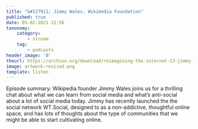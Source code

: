 ```yaml
---
title: "&#127911; Jimmy Wales, Wikimedia Foundation"
published: true
date: 05-02-2021 12:56
taxonomy:
    category:
        - stream
    tag:
        - podcasts
header_image: '0'
theurl: https://archive.org/download/reimagining-the-internet-13-jimmy-wales-wikimedia-foundation/Reimagining%20the%20Internet%2013%20Jimmy%20Wales%2C%20Wikimedia%20Foundation.mp3
image: artwork-resized.png
template: listen
--- 
```

Episode summary: Wikipedia founder Jimmy Wales joins us for a thrilling chat about what we can learn from social media and what’s anti-social about a lot of social media today. Jimmy has recently launched the the social network WT.Social, designed to as a non-addictive, thoughtful online space, and has lots of thoughts about the type of communities that we might be able to start cultivating online.
